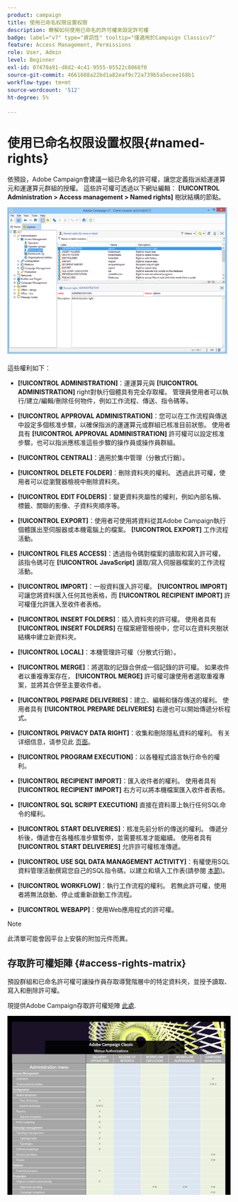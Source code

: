 ```yaml
---
product: campaign
title: 使用已命名权限设置权限
description: 瞭解如何使用已命名的許可權來設定許可權
badge: label="v7" type="資訊性" tooltip="僅適用於Campaign Classicv7"
feature: Access Management, Permissions
role: User, Admin
level: Beginner
exl-id: 07470a91-d8d2-4c41-9555-05522c8068f0
source-git-commit: 4661688a22bd1a82eaf9c72a739b5a5ecee168b1
workflow-type: tm+mt
source-wordcount: '512'
ht-degree: 5%

---
```


# 使用已命名权限设置权限{#named-rights}



依預設，Adobe Campaign會建議一組已命名的許可權，讓您定義指派給運運算元和運運算元群組的授權。 這些許可權可透過以下網址編輯： **[!UICONTROL Administration > Access management > Named rights]** 樹狀結構的節點。

![](assets/s_ncs_admin_named_rights.png)

這些權利如下：

* **[!UICONTROL ADMINISTRATION]**：運運算元與 **[!UICONTROL ADMINISTRATION]** right對執行個體具有完全存取權。 管理員使用者可以執行/建立/編輯/刪除任何物件，例如工作流程、傳送、指令碼等。

* **[!UICONTROL APPROVAL ADMINISTRATION]**：您可以在工作流程與傳送中設定多個核准步驟，以確保指派的運運算元或群組已核准目前狀態。 使用者具有 **[!UICONTROL APPROVAL ADMINISTRATION]** 許可權可以設定核准步驟，也可以指派應核准這些步驟的操作員或操作員群組。

* **[!UICONTROL CENTRAL]**：適用於集中管理（分散式行銷）。

* **[!UICONTROL DELETE FOLDER]**：刪除資料夾的權利。 透過此許可權，使用者可以從瀏覽器檢視中刪除資料夾。

* **[!UICONTROL EDIT FOLDERS]**：變更資料夾屬性的權利，例如內部名稱、標籤、關聯的影像、子資料夾順序等。

* **[!UICONTROL EXPORT]**：使用者可使用將資料從其Adobe Campaign執行個體匯出至伺服器或本機電腦上的檔案。 **[!UICONTROL EXPORT]** 工作流程活動。

* **[!UICONTROL FILES ACCESS]**：透過指令碼對檔案的讀取和寫入許可權，該指令碼可在 **[!UICONTROL JavaScript]** 讀取/寫入伺服器檔案的工作流程活動。

* **[!UICONTROL IMPORT]**：一般資料匯入許可權。 **[!UICONTROL IMPORT]** 可讓您將資料匯入任何其他表格，而 **[!UICONTROL RECIPIENT IMPORT]** 許可權僅允許匯入至收件者表格。

* **[!UICONTROL INSERT FOLDERS]**：插入資料夾的許可權。 使用者具有 **[!UICONTROL INSERT FOLDERS]** 在檔案總管檢視中，您可以在資料夾樹狀結構中建立新資料夾。

* **[!UICONTROL LOCAL]**：本機管理許可權（分散式行銷）。

* **[!UICONTROL MERGE]**：將選取的記錄合併成一個記錄的許可權。 如果收件者以重複專案存在， **[!UICONTROL MERGE]** 許可權可讓使用者選取重複專案，並將其合併至主要收件者。

* **[!UICONTROL PREPARE DELIVERIES]**：建立、編輯和儲存傳送的權利。 使用者具有 **[!UICONTROL PREPARE DELIVERIES]** 右邊也可以開始傳遞分析程式。

* **[!UICONTROL PRIVACY DATA RIGHT]**：收集和刪除隱私資料的權利。 有关详细信息，请参见此 [ 页面](https://helpx.adobe.com/cn/campaign/kb/acc-privacy.html)。

* **[!UICONTROL PROGRAM EXECUTION]**：以各種程式語言執行命令的權利。

* **[!UICONTROL RECIPIENT IMPORT]**：匯入收件者的權利。 使用者具有 **[!UICONTROL RECIPIENT IMPORT]** 右方可以將本機檔案匯入收件者表格。

* **[!UICONTROL SQL SCRIPT EXECUTION]** 直接在資料庫上執行任何SQL命令的權利。

* **[!UICONTROL START DELIVERIES]**：核准先前分析的傳送的權利。 傳遞分析後，傳遞會在各種核准步驟暫停，並需要核准才能繼續。 使用者具有 **[!UICONTROL START DELIVERIES]** 允許許可權核准傳遞。

* **[!UICONTROL USE SQL DATA MANAGEMENT ACTIVITY]**：有權使用SQL資料管理活動撰寫您自己的SQL指令碼，以建立和填入工作表(請參閱 [本節](../../workflow/using/sql-data-management.md))。

* **[!UICONTROL WORKFLOW]**：執行工作流程的權利。 若無此許可權，使用者將無法啟動、停止或重新啟動工作流程。

* **[!UICONTROL WEBAPP]**：使用Web應用程式的許可權。

>[!NOTE]
>
>此清單可能會因平台上安裝的附加元件而異。

## 存取許可權矩陣 {#access-rights-matrix}

預設群組和已命名許可權可讓操作員存取導覽階層中的特定資料夾，並授予讀取、寫入和刪除許可權。

現提供Adobe Campaign存取許可權矩陣 [此處](/help/platform/using/assets/access-rights-matrix.pdf).

[![图像](assets/do-not-localize/user_management.png)](https://experienceleague.adobe.com/docs/campaign-classic/assets/access-rights-matrix.pdf)
